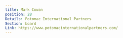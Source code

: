```yaml
---
title: Mark Cowan
position: 28
Details: Potomac International Partners
Section: board
Link: https://www.potomacinternationalpartners.com/
---
```


